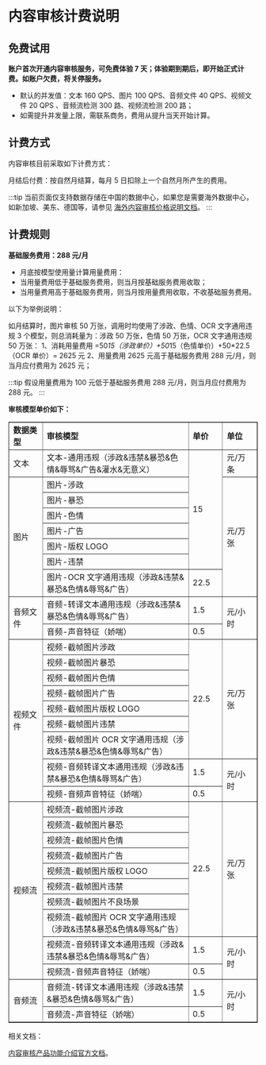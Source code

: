 ﻿# 内容审核计费说明

## 免费试用

**账户首次开通内容审核服务，可免费体验 7 天；体验期到期后，即开始正式计费。如账户欠费，将关停服务。**

- 默认的并发值：文本 160 QPS、图片 100 QPS、音频文件 40 QPS、视频文件 20 QPS 、音频流检测 300 路、视频流检测 200 路；
- 如需提升并发量上限，需联系商务，费用从提升当天开始计算。

## 计费方式

内容审核目前采取如下计费方式：

月结后付费：按自然月结算，每月 5 日扣除上一个自然月所产生的费用。

:::tip
当前页面仅支持数据存储在中国的数据中心，如果您是需要海外数据中心，如新加坡、美东、德国等，请参见 [海外内容审核价格说明文档](moderation_billing_overseas.html)。
:::

## 计费规则

**基础服务费用：288 元/月**

- 月底按模型使用量计算用量费用：
- 当用量费用低于基础服务费用，则当月按基础服务费用收取；
- 当用量费用高于基础服务费用，则当月按用量费用收取，不收基础服务费用。

以下为举例说明：

如月结算时，图片审核 50 万张，调用时均使用了涉政、色情、OCR 文字通用违规 3 个模型，则总消耗量为：涉政 50 万张，色情 50 万张，OCR 文字通用违规 50 万张： 
1、消耗用量费用 =50*15（涉政单价）+50*15（色情单价）+50*22.5（OCR 单价）= 2625 元 
2、用量费用 2625 元高于基础服务费用 288 元/月，则当月应付费用为 2625 元；

:::tip
假设用量费用为 100 元低于基础服务费用 288 元/月，则当月应付费用为 288 元。
:::

**审核模型单价如下：**

<html>
<head>
<meta charset="utf-8">
<title>无标题文档</title>
</head>

<body>
<table width="825" border="1">
  <tbody>
    <tr>
      <td width="91"><strong>数据类型</strong></td>
      <td width="547"><strong>审核模型</strong></td>
      <td width="71"><strong>单价</strong></td>
      <td width="88"><strong>单位</strong></td>
    </tr>
    <tr>
      <td>文本</td>
      <td>文本-通用违规（涉政&amp;违禁&amp;暴恐&amp;色情&amp;辱骂&amp;广告&amp;灌水&amp;无意义）</td>
      <td rowspan="7">15</td>
      <td>元/万条</td>
    </tr>
    <tr>
      <td rowspan="7">图片</td>
      <td>图片-涉政</td>
      <td rowspan="7">元/万张</td>
    </tr>
    <tr>
      <td>图片-暴恐</td>
    </tr>
    <tr>
      <td>图片-色情</td>
    </tr>
    <tr>
      <td>图片-广告</td>
    </tr>
    <tr>
      <td>图片-版权 LOGO</td>
    </tr>
    <tr>
      <td>图片-违禁</td>
    </tr>
    <tr>
      <td>图片-OCR 文字通用违规（涉政&amp;违禁&amp;暴恐&amp;色情&amp;辱骂&amp;广告）</td>
      <td>22.5</td>
    </tr>
    <tr>
      <td rowspan="2">音频文件</td>
      <td>音频-转译文本通用违规（涉政&amp;违禁&amp;暴恐&amp;色情&amp;辱骂&amp;广告）</td>
      <td>1.5</td>
      <td rowspan="2">元/小时</td>
    </tr>
    <tr>
      <td>音频-声音特征（娇喘）</td>
      <td>0.5</td>
    </tr>
    <tr>
      <td rowspan="9">视频文件</td>
      <td>视频-截帧图片涉政</td>
      <td rowspan="7">22.5</td>
      <td rowspan="7">元/万张</td>
    </tr>
    <tr>
      <td>视频-截帧图片暴恐</td>
    </tr>
    <tr>
      <td>视频-截帧图片色情</td>
    </tr>
    <tr>
      <td>视频-截帧图片广告</td>
    </tr>
    <tr>
      <td>视频-截帧图片版权 LOGO</td>
    </tr>
    <tr>
      <td>视频-截帧图片违禁</td>
    </tr>
    <tr>
      <td>视频-截帧图片 OCR 文字通用违规（涉政&amp;违禁&amp;暴恐&amp;色情&amp;辱骂&amp;广告）</td>
    </tr>
    <tr>
      <td>视频-音频转译文本通用违规（涉政&amp;违禁&amp;暴恐&amp;色情&amp;辱骂&amp;广告）</td>
      <td>1.5</td>
      <td rowspan="2">元/小时</td>
    </tr>
    <tr>
      <td>视频-音频声音特征（娇喘）</td>
      <td>0.5</td>
    </tr>
    <tr>
      <td rowspan="10">视频流</td>
      <td>视频流-截帧图片涉政</td>
      <td rowspan="8">22.5</td>
      <td rowspan="8">元/万张</td>
    </tr>
    <tr>
      <td>视频流-截帧图片暴恐</td>
    </tr>
    <tr>
      <td>视频流-截帧图片色情</td>
    </tr>
    <tr>
      <td>视频流-截帧图片广告</td>
    </tr>
    <tr>
      <td>视频流-截帧图片版权 LOGO</td>
    </tr>
    <tr>
      <td>视频流-截帧图片违禁</td>
    </tr>
    <tr>
      <td>视频流-截帧图片不良场景</td>
    </tr>
    <tr>
      <td>视频流-截帧图片 OCR 文字通用违规（涉政&amp;违禁&amp;暴恐&amp;色情&amp;辱骂&amp;广告）</td>
    </tr>
    <tr>
      <td>视频流-音频转译文本通用违规（涉政&amp;违禁&amp;暴恐&amp;色情&amp;辱骂&amp;广告）</td>
      <td>1.5</td>
      <td rowspan="2">元/小时</td>
    </tr>
    <tr>
      <td>视频流-音频声音特征（娇喘）</td>
      <td>0.5</td>
    </tr>
    <tr>
      <td rowspan="2">音频流</td>
      <td>音频流-转译文本通用违规（涉政&amp;违禁&amp;暴恐&amp;色情&amp;辱骂&amp;广告）</td>
      <td>1.5</td>
      <td rowspan="2">元/小时</td>
    </tr>
    <tr>
      <td>音频流-声音特征（娇喘）</td>
      <td>0.5</td>            
    </tr>
  </tbody>
</table>
</body>
</html>

相关文档：

[内容审核产品功能介绍官方文档](moderation_overview.html)。
